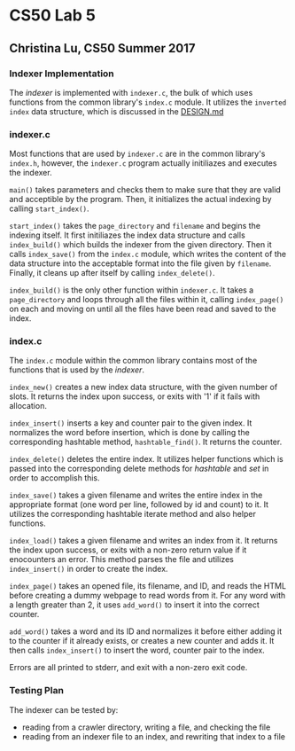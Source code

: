 # CS50 Lab 5
## Christina Lu, CS50 Summer 2017

### Indexer Implementation

The *indexer* is implemented with `indexer.c`, the bulk of which uses 
functions from the common library's `index.c` module. It utilizes the
`inverted index` data structure, which is discussed in the [DESIGN.md](DESIGN.md)

### indexer.c

Most functions that are used by `indexer.c` are in the common library's 
`index.h`, however, the `indexer.c` program actually initiliazes and executes
the indexer.

`main()` takes parameters and checks them to make sure that they are valid and
acceptible by the program. Then, it initializes the actual indexing by calling
`start_index()`. 

`start_index()` takes the `page_directory` and `filename` and begins the
indexing itself. It first initiliazes the index data structure and calls
`index_build()` which builds the indexer from the given directory. Then it 
calls `index_save()` from the `index.c` module, which writes the content
of the data structure into the acceptable format into the file given by
`filename`. Finally, it cleans up after itself by calling `index_delete()`.

`index_build()` is the only other function within `indexer.c`. It takes a 
`page_directory` and loops through all the files within it, calling 
`index_page()` on each and moving on until all the files have been read
and saved to the index.

### index.c

The `index.c` module within the common library contains most of the functions
that is used by the *indexer*.

`index_new()` creates a new index data structure, with the given number of 
slots. It returns the index upon success, or exits with '1' if it fails with
allocation.

`index_insert()` inserts a key and counter pair to the given index. It 
normalizes the word before insertion, which is done by calling the
corresponding hashtable method, `hashtable_find()`. It returns the counter.

`index_delete()` deletes the entire index. It utilizes helper functions which 
is passed into the corresponding delete methods for *hashtable* and *set* in
order to accomplish this.

`index_save()` takes a given filename and writes the entire index in the 
appropriate format (one word per line, followed by id and count) to it. It 
utilizes the corresponding hashtable iterate method and also helper functions.

`index_load()` takes a given filename and writes an index from it. It returns 
the index upon success, or exits with a non-zero return value if it 
enocounters an error. This method parses the file and utilizes 
`index_insert()` in order to create the index.

`index_page()` takes an opened file, its filename, and ID, and reads the HTML
before creating a dummy webpage to read words from it. For any word with a 
length greater than 2, it uses `add_word()` to insert it into the correct
counter.

`add_word()` takes a word and its ID and normalizes it before either adding it
to the counter if it already exists, or creates a new counter and adds it.
It then calls `index_insert()` to insert the word, counter pair to the index.

Errors are all printed to stderr, and exit with a non-zero exit code.

### Testing Plan
The indexer can be tested by: 

* reading from a crawler directory, writing a file, and checking the file
* reading from an indexer file to an index, and rewriting that index to a file



